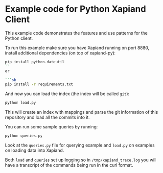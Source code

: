 # Example code for Python Xapiand Client

This example code demonstrates the features and use patterns for the Python
client.

To run this example make sure you have Xapiand running on port 8880, install
additional dependencies (on top of xapiand-py):

```sh
pip install python-dateutil
``
or

```sh
pip install -r requirements.txt
```

And now you can load the index (the index will be called `git`):

```sh
python load.py
```

This will create an index with mappings and parse the git information of this
repository and load all the commits into it.

You can run some sample queries by running:

```sh
python queries.py
```

Look at the `queries.py` file for querying example and `load.py` on examples on
loading data into Xapiand.

Both `load` and `queries` set up logging so in `/tmp/xapiand_trace.log` you will
have a transcript of the commands being run in the curl format.
